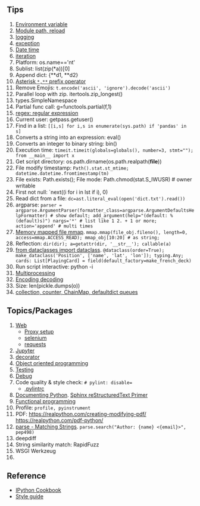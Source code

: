 ## Tips
1. [Environment variable](common.md)
1. [Module path, reload](common.md#modules)
1. [logging](common.md#logging)
1. [exception](common.md#exception)
1. [Date time](common.md#datetime)
2. [iteration](common.md#iteration)
3. Platform: os.name=='nt'
4. Sublist: list(zip(*a))[0]
5. Append dict: {**d1, **d2}
6. [Asterisk `*,**` prefix operator](common.md#asterisk--prefix-operator)
7. Remove Emojis: `t.encode('ascii', 'ignore').decode('ascii')`
8. Parallel loop with zip. itertools.zip_longest()
9. types.SimpleNamespace
10. Partial func call: g=functools.partial(f,1)
11. [regex: regular expression](common.md#regex)
12. Current user: getpass.getuser()
13. Find in a list: `[[i,s] for i,s in enumerate(sys.path) if 'pandas' in s]`
14. Converts a string into an expression: eval()
15. Converts an integer to binary string: bin()
16. Execution time: `timeit.timeit(globals=globals(), number=3, stmt=""); from __main__ import x`
17. Get script directory: os.path.dirname(os.path.realpath(__file__))
18. File modify timestamp: `Path().stat.st_mtime; datetime.datetime.fromtimestamp(tm)`
19. File exists: Path.exists(); File mode: Path.chmod(stat.S_IWUSR) # owner writable
20. First not null: `next((i for i in lst if i), 0)
21. Read dict from a file: `dc=ast.literal_eval(open('dict.txt').read())`
22. argparse: `parser = argparse.ArgumentParser(formatter_class=argparse.ArgumentDefaultsHelpFormatter) # show default; add_argument(help="(default: %(default)s)")
    nargs='*' # list like 1 2. + 1 or more; action='append' # multi times`
1. [Memory mapped file mmap](https://realpython.com/python-mmap/). `mmap.mmap(file_obj.fileno(), length=0, access=mmap.ACCESS_READ); mmap_obj[10:20] # as string; `
1. Reflection: `dir(dir); a=getattr(dir, '__str__'); callable(a)`
1. [from dataclasses import dataclass](https://realpython.com/python-data-classes/). `@dataclass(order=True); make_dataclass('Position', ['name', 'lat', 'lon']); typing.Any; cards: List[PlayingCard] = field(default_factory=make_french_deck)`
1. Run script interactive: python -i
1. [Multiprocessing](http://zetcode.com/python/multiprocessing/)
1. [Encoding decoding](common.md#encoding-decoding)
1. Size: len(pickle.dumps(o))
2. [collection, counter, ChainMap, defaultdict queues](https://realpython.com/python-collections-module/)

## Topics/Packages
1. [Web](web.md)
   * [Proxy setup](web.md#proxy-setup)
   * [selenium](web.md#selenium)
   * [requests](web.md#requests)
1. [Jupyter](jupyter.md)
1. [decorator](decorator.md)
1. [Object oriented programming](oop.md)
1. [Testing](test_debug.md)
1. [Debug](test_debug.md#debug)
1. Code quality & style check: `# pylint: disable=`
   * [.pylintrc](https://github.com/kubeflow/examples/blob/master/.pylintrc)
3. [Documenting Python](https://devguide.python.org/documenting/). [Sphinx reStructuredText Primer](https://www.sphinx-doc.org/en/master/usage/restructuredtext/basics.html)
4. [Functional programming](functional.md)
5. Profile: `profile, pyinstrument`
6. PDF: https://realpython.com/creating-modifying-pdf/  https://realpython.com/pdf-python/
7. [parse - Matching Strings](https://realpython.com/python-packages/#parse-for-matching-strings). `parse.search("Author: {name} <{email}>", pep498)`
8. deepdiff
9. String similarity match: RapidFuzz
10. WSGI Werkzeug
11. 

## Reference
* [IPython Cookbook](https://ipython-books.github.io/)
* [Style guide](https://www.analyticsvidhya.com/blog/2020/07/python-style-guide/)

